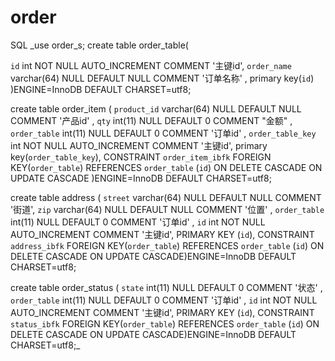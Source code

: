 # order

SQL
_use order_s;
 create table order_table(
 
 `id` int NOT NULL AUTO_INCREMENT COMMENT '主键id',
 `order_name` varchar(64) NULL DEFAULT NULL COMMENT '订单名称' ,
  primary key(`id`)
 )ENGINE=InnoDB DEFAULT CHARSET=utf8;
 
 create table order_item (
 `product_id` varchar(64) NULL DEFAULT NULL COMMENT '产品id' ,
 `qty` int(11) NULL DEFAULT 0 COMMENT "金额" ,
 `order_table` int(11) NULL DEFAULT 0 COMMENT '订单id' ,
 `order_table_key` int NOT NULL AUTO_INCREMENT COMMENT '主键id',
  primary key(`order_table_key`),
  CONSTRAINT `order_item_ibfk` FOREIGN KEY(`order_table`) REFERENCES `order_table` (`id`) ON DELETE CASCADE ON UPDATE CASCADE
  )ENGINE=InnoDB DEFAULT CHARSET=utf8;
 
 create table address (
 `street` varchar(64) NULL DEFAULT NULL COMMENT '街道',
 `zip` varchar(64) NULL DEFAULT NULL COMMENT '位置' ,
 `order_table` int(11) NULL DEFAULT 0 COMMENT '订单id' ,
 `id` int NOT NULL AUTO_INCREMENT COMMENT '主键id',
  PRIMARY KEY (`id`),
  CONSTRAINT `address_ibfk` FOREIGN KEY(`order_table`) REFERENCES `order_table` (`id`) ON DELETE CASCADE ON UPDATE CASCADE)ENGINE=InnoDB DEFAULT CHARSET=utf8;
 
 create table order_status (
 `state` int(11) NULL DEFAULT 0 COMMENT '状态' ,
 `order_table` int(11) NULL DEFAULT 0 COMMENT '订单id' ,
  `id` int NOT NULL AUTO_INCREMENT COMMENT '主键id',
  PRIMARY KEY (`id`),
  CONSTRAINT `status_ibfk` FOREIGN KEY(`order_table`) REFERENCES `order_table` (`id`) ON DELETE CASCADE ON UPDATE CASCADE)ENGINE=InnoDB DEFAULT CHARSET=utf8;_
